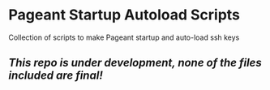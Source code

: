 # Pageant Startup Autoload Scripts
Collection of scripts to make Pageant startup and auto-load ssh keys

## _This repo is under development, none of the files included are final!_
